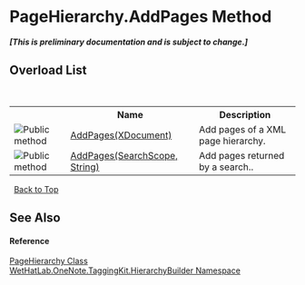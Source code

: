 # PageHierarchy.AddPages Method 
 _**\[This is preliminary documentation and is subject to change.\]**_


## Overload List
&nbsp;<table><tr><th></th><th>Name</th><th>Description</th></tr><tr><td>![Public method](media/pubmethod.gif "Public method")</td><td><a href="f2608922-a737-0b19-fd7d-f12f65549a19.md">AddPages(XDocument)</a></td><td>
Add pages of a XML page hierarchy.</td></tr><tr><td>![Public method](media/pubmethod.gif "Public method")</td><td><a href="d1d4715d-b732-3f38-c7d8-7f4b173fbe11.md">AddPages(SearchScope, String)</a></td><td>
Add pages returned by a search..</td></tr></table>&nbsp;
<a href="#pagehierarchy.addpages-method">Back to Top</a>

## See Also


#### Reference
<a href="be4597ec-efdc-59c8-8477-7519318b8602.md">PageHierarchy Class</a><br /><a href="886a8d6b-3c89-17b1-a6bd-f04dfde95aba.md">WetHatLab.OneNote.TaggingKit.HierarchyBuilder Namespace</a><br />
